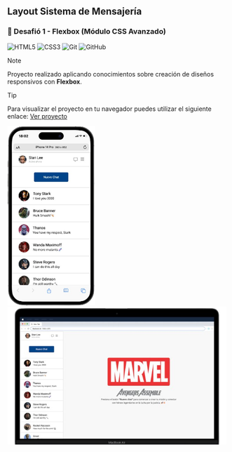 ## Layout Sistema de Mensajería

### 🎯 Desafió 1 - Flexbox (Módulo CSS Avanzado) 

![HTML5](https://img.shields.io/badge/html5-%23E34F26.svg?style=for-the-badge&logo=html5&logoColor=white)
![CSS3](https://img.shields.io/badge/css3-%231572B6.svg?style=for-the-badge&logo=css3&logoColor=white)
![Git](https://img.shields.io/badge/git-%23F05033.svg?style=for-the-badge&logo=git&logoColor=white)
![GitHub](https://img.shields.io/badge/github-%23121011.svg?style=for-the-badge&logo=github&logoColor=white)

> [!NOTE]
> Proyecto realizado aplicando conocimientos sobre creación de diseños responsivos con **Flexbox**.

> [!TIP]
> Para visualizar el proyecto en tu navegador puedes utilizar el siguiente enlace: [Ver proyecto](https://isra-osvaldo.github.io/messaging-system/)

<p>
    <img src="/assets/img/iPhone-14-Pro-438x891_2-messaging-chat.png" alt="iPhone 14 Pro Max" width="200" height="409"/>
    <img src="/assets/img/Macbook-Air-2011-messaging-chat.png" alt="Macbook Air" width="500"/>
</p>
